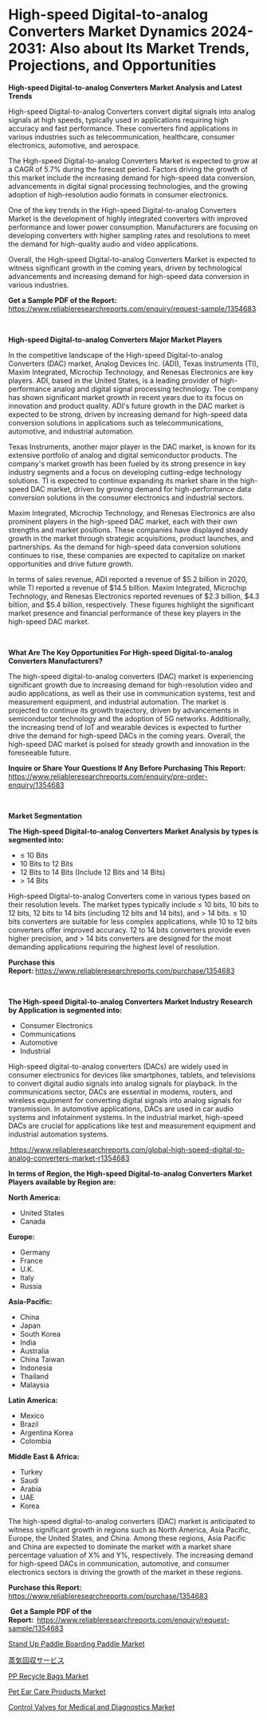 <p><h1>High-speed Digital-to-analog Converters Market Dynamics 2024-2031: Also about Its Market Trends, Projections, and Opportunities</h1></p><p><strong>High-speed Digital-to-analog Converters Market Analysis and Latest Trends</strong></p>
<p><p>High-speed Digital-to-analog Converters convert digital signals into analog signals at high speeds, typically used in applications requiring high accuracy and fast performance. These converters find applications in various industries such as telecommunication, healthcare, consumer electronics, automotive, and aerospace.</p><p>The High-speed Digital-to-analog Converters Market is expected to grow at a CAGR of 5.7% during the forecast period. Factors driving the growth of this market include the increasing demand for high-speed data conversion, advancements in digital signal processing technologies, and the growing adoption of high-resolution audio formats in consumer electronics.</p><p>One of the key trends in the High-speed Digital-to-analog Converters Market is the development of highly integrated converters with improved performance and lower power consumption. Manufacturers are focusing on developing converters with higher sampling rates and resolutions to meet the demand for high-quality audio and video applications.</p><p>Overall, the High-speed Digital-to-analog Converters Market is expected to witness significant growth in the coming years, driven by technological advancements and increasing demand for high-speed data conversion in various industries.</p></p>
<p><strong>Get a Sample PDF of the Report:&nbsp;</strong> <a href="https://www.reliableresearchreports.com/enquiry/request-sample/1354683">https://www.reliableresearchreports.com/enquiry/request-sample/1354683</a></p>
<p>&nbsp;</p>
<p><strong>High-speed Digital-to-analog Converters Major Market Players</strong></p>
<p><p>In the competitive landscape of the High-speed Digital-to-analog Converters (DAC) market, Analog Devices Inc. (ADI), Texas Instruments (TI), Maxim Integrated, Microchip Technology, and Renesas Electronics are key players. ADI, based in the United States, is a leading provider of high-performance analog and digital signal processing technology. The company has shown significant market growth in recent years due to its focus on innovation and product quality. ADI's future growth in the DAC market is expected to be strong, driven by increasing demand for high-speed data conversion solutions in applications such as telecommunications, automotive, and industrial automation.</p><p>Texas Instruments, another major player in the DAC market, is known for its extensive portfolio of analog and digital semiconductor products. The company's market growth has been fueled by its strong presence in key industry segments and a focus on developing cutting-edge technology solutions. TI is expected to continue expanding its market share in the high-speed DAC market, driven by growing demand for high-performance data conversion solutions in the consumer electronics and industrial sectors.</p><p>Maxim Integrated, Microchip Technology, and Renesas Electronics are also prominent players in the high-speed DAC market, each with their own strengths and market positions. These companies have displayed steady growth in the market through strategic acquisitions, product launches, and partnerships. As the demand for high-speed data conversion solutions continues to rise, these companies are expected to capitalize on market opportunities and drive future growth.</p><p>In terms of sales revenue, ADI reported a revenue of $5.2 billion in 2020, while TI reported a revenue of $14.5 billion. Maxim Integrated, Microchip Technology, and Renesas Electronics reported revenues of $2.3 billion, $4.3 billion, and $5.4 billion, respectively. These figures highlight the significant market presence and financial performance of these key players in the high-speed DAC market.</p></p>
<p>&nbsp;</p>
<p><strong>What Are The Key Opportunities For High-speed Digital-to-analog Converters Manufacturers?</strong></p>
<p><p>The high-speed digital-to-analog converters (DAC) market is experiencing significant growth due to increasing demand for high-resolution video and audio applications, as well as their use in communication systems, test and measurement equipment, and industrial automation. The market is projected to continue its growth trajectory, driven by advancements in semiconductor technology and the adoption of 5G networks. Additionally, the increasing trend of IoT and wearable devices is expected to further drive the demand for high-speed DACs in the coming years. Overall, the high-speed DAC market is poised for steady growth and innovation in the foreseeable future.</p></p>
<p><strong>Inquire or Share Your Questions If Any Before Purchasing This Report:</strong> <a href="https://www.reliableresearchreports.com/enquiry/pre-order-enquiry/1354683">https://www.reliableresearchreports.com/enquiry/pre-order-enquiry/1354683</a></p>
<p>&nbsp;</p>
<p><strong>Market Segmentation</strong></p>
<p><strong>The High-speed Digital-to-analog Converters Market Analysis by types is segmented into:</strong></p>
<p><ul><li>≤ 10 Bits</li><li>10 Bits to 12 Bits</li><li>12 Bits to 14 Bits (Include 12 Bits and 14 Bits)</li><li>> 14 Bits</li></ul></p>
<p><p>High-speed Digital-to-analog Converters come in various types based on their resolution levels. The market types typically include ≤ 10 bits, 10 bits to 12 bits, 12 bits to 14 bits (including 12 bits and 14 bits), and > 14 bits. ≤ 10 bits converters are suitable for less complex applications, while 10 to 12 bits converters offer improved accuracy. 12 to 14 bits converters provide even higher precision, and > 14 bits converters are designed for the most demanding applications requiring the highest level of resolution.</p></p>
<p><strong>Purchase this Report:&nbsp;</strong><a href="https://www.reliableresearchreports.com/purchase/1354683">https://www.reliableresearchreports.com/purchase/1354683</a></p>
<p>&nbsp;</p>
<p><strong>The High-speed Digital-to-analog Converters Market Industry Research by Application is segmented into:</strong></p>
<p><ul><li>Consumer Electronics</li><li>Communications</li><li>Automotive</li><li>Industrial</li></ul></p>
<p><p>High-speed digital-to-analog converters (DACs) are widely used in consumer electronics for devices like smartphones, tablets, and televisions to convert digital audio signals into analog signals for playback. In the communications sector, DACs are essential in modems, routers, and wireless equipment for converting digital signals into analog signals for transmission. In automotive applications, DACs are used in car audio systems and infotainment systems. In the industrial market, high-speed DACs are crucial for applications like test and measurement equipment and industrial automation systems.</p></p>
<p><a href="https://www.reliableresearchreports.com/global-high-speed-digital-to-analog-converters-market-r1354683">&nbsp;https://www.reliableresearchreports.com/global-high-speed-digital-to-analog-converters-market-r1354683</a></p>
<p><strong>In terms of Region, the High-speed Digital-to-analog Converters Market Players available by Region are:</strong></p>
<p>
    <p> <strong> North America: </strong>
        <ul>
            <li>United States</li>
            <li>Canada</li>
        </ul>
        </p> 
    <p> <strong> Europe: </strong>
        <ul>
            <li>Germany</li>
            <li>France</li>
            <li>U.K.</li>
            <li>Italy</li>
            <li>Russia</li>
        </ul>
        </p> 
    <p> <strong> Asia-Pacific: </strong>
        <ul>
            <li>China</li>
            <li>Japan</li>
            <li>South Korea</li>
            <li>India</li>
            <li>Australia</li>
            <li>China Taiwan</li>
            <li>Indonesia</li>
            <li>Thailand</li>
            <li>Malaysia</li>
        </ul>
        </p> 
    <p> <strong> Latin America: </strong>
        <ul>
            <li>Mexico</li>
            <li>Brazil</li>
            <li>Argentina Korea</li>
            <li>Colombia</li>
        </ul>
        </p> 
    <p> <strong> Middle East & Africa: </strong>
        <ul>
            <li>Turkey</li>
            <li>Saudi</li>
            <li>Arabia</li>
            <li>UAE</li>
            <li>Korea</li>
        </ul>
    </p>
    </p>
<p><p>The high-speed digital-to-analog converters (DAC) market is anticipated to witness significant growth in regions such as North America, Asia Pacific, Europe, the United States, and China. Among these regions, Asia Pacific and China are expected to dominate the market with a market share percentage valuation of X% and Y%, respectively. The increasing demand for high-speed DACs in communication, automotive, and consumer electronics sectors is driving the growth of the market in these regions.</p></p>
<p><strong>Purchase this Report: </strong><a href="https://www.reliableresearchreports.com/purchase/1354683">https://www.reliableresearchreports.com/purchase/1354683</a></p>
<p>&nbsp;<strong>Get a Sample PDF of the Report:&nbsp;&nbsp;</strong><a href="https://www.reliableresearchreports.com/enquiry/request-sample/1354683">https://www.reliableresearchreports.com/enquiry/request-sample/1354683</a></p>
<p><strong></strong></p>
<p><p><a href="https://github.com/lorenzaSchmeler/Market-Research-Report-List-2/blob/main/stand-up-paddle-boarding-paddle-market.md">Stand Up Paddle Boarding Paddle Market</a></p><p><a href="https://medium.com/@camron674/2024%E5%B9%B4%E3%81%8B%E3%82%892031%E5%B9%B4%E3%81%BE%E3%81%A7%E3%81%AE%E6%9C%9F%E9%96%93%E3%81%AB%E3%81%8A%E3%81%91%E3%82%8B%E8%92%B8%E6%B0%97%E5%9B%9E%E5%8F%8E%E3%82%B5%E3%83%BC%E3%83%93%E3%82%B9%E5%B8%82%E5%A0%B4%E3%81%AE%E6%96%B0%E8%88%88%E3%83%88%E3%83%AC%E3%83%B3%E3%83%89%E3%81%A8%E5%B0%86%E6%9D%A5%E3%81%AE%E5%B1%95%E6%9C%9B-4621cbfd0313">蒸気回収サービス</a></p><p><a href="https://github.com/AdrianaPaucek2023/Market-Research-Report-List-2/blob/main/pp-recycle-bags-market.md">PP Recycle Bags Market</a></p><p><a href="https://issuu.com/reportprime-2/docs/pet-ear-care-products-market-size-2030.pptx">Pet Ear Care Products Market</a></p><p><a href="https://www.linkedin.com/pulse/control-valves-medical-diagnostics-market-global-share-ranking-bv8uf">Control Valves for Medical and Diagnostics Market</a></p></p>